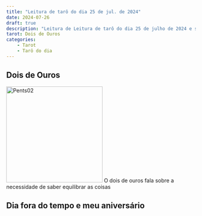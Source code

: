 ```yaml
---
title: "Leitura de tarô do dia 25 de jul. de 2024"
date: 2024-07-26
draft: true
description: "Leitura de Leitura de tarô do dia 25 de julho de 2024 e sua explicação - dia fora do tempo e meu aniversário"
tarot: Dois de Ouros
categories:
    - Tarot
    - Tarô do dia
---
```


## Dois de Ouros
<img width="256" alt="Pents02" src="https://upload.wikimedia.org/wikipedia/commons/thumb/9/9f/Pents02.jpg/512px-Pents02.jpg?20240406052450">
O dois de ouros fala sobre a necessidade de saber equilibrar as coisas

## Dia fora do tempo e meu aniversário

